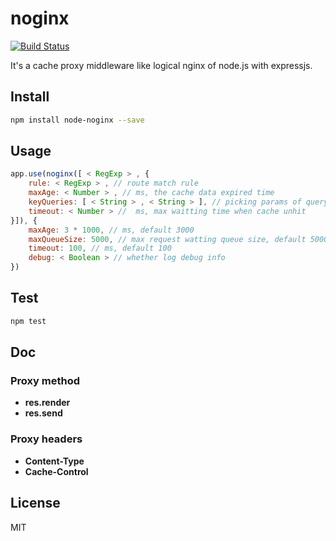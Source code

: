 # noginx
[![Build Status](https://travis-ci.org/switer/noginx.svg?branch=master)](https://travis-ci.org/switer/noginx)

It's a cache proxy middleware like logical nginx of node.js with expressjs.

## Install

```bash
npm install node-noginx --save
```

## Usage

```js
app.use(noginx([ < RegExp > , {
    rule: < RegExp > , // route match rule
    maxAge: < Number > , // ms, the cache data expired time
    keyQueries: [ < String > , < String > ], // picking params of query as cache-key
    timeout: < Number > //  ms, max waitting time when cache unhit
}]), {
    maxAge: 3 * 1000, // ms, default 3000
    maxQueueSize: 5000, // max request watting queue size, default 5000, it will responce 503 when queue is full 
    timeout: 100, // ms, default 100
    debug: < Boolean > // whether log debug info
})
```

## Test

```bash
npm test
```

## Doc

### Proxy method

* **res.render**
* **res.send**

### Proxy headers

* **Content-Type**
* **Cache-Control**

## License

MIT